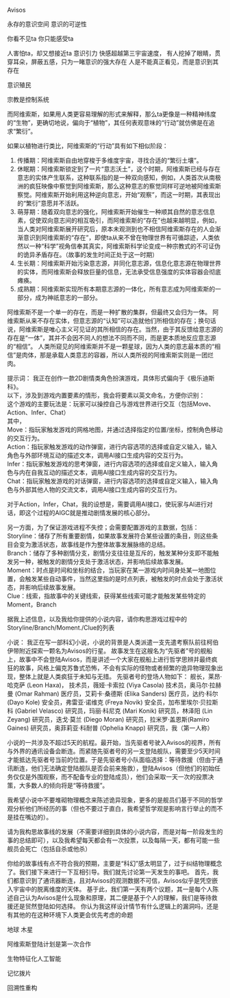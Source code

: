 
Avisos

永存的意识空间
意识的可逆性

你看不见ta
你只能感受ta

人害怕ta，却又想接近ta
意识引力
快感超越第三宇宙速度，
有人挖掉了眼睛，贯穿耳朵，屏蔽五感，只为一睹意识的强大存在
人是不能真正看见，而是意识到其存在

意识殖民

宗教是控制系统



而阿维索斯，如果用人类更容易理解的形式来解释，那么ta更像是一种精神纬度的“生物”，更确切地说，偏向于“植物”，其任何表观意味的“行动”就仿佛是在追求“繁衍”。

如果以植物进行类比，阿维索斯的“行动”具有如下相似阶段：
1. 传播期：阿维索斯自由地穿梭于多维度宇宙，寻找合适的“繁衍土壤”。
2. 休眠期：阿维索斯锁定到了一片“意志沃土”，这个时期，阿维索斯已经与存在意志的实体产生联系，这种联系指的是一种双向感知，例如，人类首次从南极洲的疯狂映像中察觉到阿维索斯，那么这种意志的察觉同样可逆地被阿维索斯察觉。阿维索斯开始利用这种逆向意志，开始“观察”，而这一时期，其表现出的“繁衍”意愿并不活跃。
3. 萌芽期：随着双向意志的强化，阿维索斯开始催生一种顺其自然的意志信息素，促使双向意志间的相互吸引，而阿维索斯的“存在”也越来越明显，例如，当人类对阿维索斯展开研究后，原本未观测到也不相信阿维索斯存在的人会渐渐意识到阿维索斯的“存在”，即使ta从来不曾在物理世界有可循踪迹，人类依然以一种“科学”视角信奉其真实，阿维索斯科学论变成一种宗教式的不可证伪的诡异矛盾存在。（故事的发生时间正处于这一时期）
4. 生长期：阿维索斯开始污染意志源，并同化意志源，信息化意志源在物理世界的实体，而阿维索斯会释放巨量的信息，无法承受信息强度的实体容器会彻底瘫痪。
5. 成熟期：阿维索斯实现所有本期意志源的一体化，所有意志成为阿维索斯的一部分，成为神祇意志的一部分。

阿维索斯不是一个单一的存在，而是一种扩散的集群，但最终又会归为一体。
阿维索斯从来不存在实体，但意志源的“认知”可以造就他们所相信的存在；换句话说，阿维索斯是唯心主义可见证的其所相信的存在。当然，由于其反馈给意志源的存在是“一体”，其并不会因不同人的想法不同而不同，而是更本质地反应意志源的“相信”。
人类所窥见的阿维索斯并不是一颗星球，因为人类的意志最本质的“相信”是肉体，那是承载人类意志的容器，所以人类所视的阿维索斯实则是一团烂肉。



提示词：
我正在创作一款2D剧情类角色扮演游戏，具体形式偏向于《极乐迪斯科》。  
以下，涉及到游戏内置要素的情形，我会将要素以英文命名，方便你识别：  
这个游戏的主要玩法是：玩家可以操控自己与游戏世界进行交互（包括Move、Action、Infer、Chat）  
其中，  
Move：指玩家触发游戏的网格地图，并通过选择指定的位置/坐标，控制角色移动的交互行为。  
Action：指玩家触发游戏的动作弹窗，进行内容选项的选择或自定义输入，输入角色与外部环境互动的描述文本，调用AI接口生成内容的交互行为。  
Infer：指玩家触发游戏的思考弹窗，进行内容选项的选择或自定义输入，输入角色与内在自我互动的描述文本，调用AI接口生成内容的交互行为。  
Chat：指玩家触发游戏的对话弹窗，进行内容选项的选择或自定义输入，输入角色与外部其他人物的交流文本，调用AI接口生成内容的交互行为。  
  
对于Action，Infer，Chat，我的设想是，需要调用AI接口，使玩家与AI进行对话，即这个过程的AIGC就是推动剧情发展的核心部分。  
  
另一方面，为了保证游戏进程不失控；会需要配置游戏的主数据，包括：  
Storyline：储存了所有重要剧情，如果故事发展符合某些设置的条目，则这些条目会变为激活状态，故事线是作为整体故事发展脉络的总结。  
Branch：储存了多种剧情分支，剧情分支往往是互斥的，触发某种分支即不能触发另一种，被触发的剧情分支处于激活状态，并影响后续故事发展。  
Moment：时点是时间和坐标的结合，当玩家在某一游戏内时间身处某一地图位置，会触发某些自动事件，当然这里指的是时点列表，被触发的时点会处于激活状态，并影响后续故事发展。  
Clue：线索，指故事中的关键线索，获得某些线索可能才能触发某些特定的Moment，Branch  
  
据我上述信息，以及我给你提供的小说内容，请你构思游戏过程中的Storyline/Branch/Moment./Clue的列表


小说：
我正在写一部科幻小说，小说的背景是人类派遣一支先遣考察队前往柯伯伊带附近探索一颗名为Avisos的行星。
故事发生在这艘名为“先驱者”号的舰船上，故事中不会登陆Avisos，而是讲述一个大家在舰船上进行哲学思辨并最终疯狂的故事，风格上偏克苏鲁式恐怖，不会有实际的怪物或者频繁的诡异物理现象出现，整体上就是人类疯狂于未知与无措。
先驱者号的登场人物如下：
舰长，莱昂·哈克萨 (Leon Haxa)，
技术员，薇娅·卡索拉 (Viya Casola)
技术员，奥马尔·拉赫曼 (Omar Rahman)
医疗员，艾莉卡·桑德斯 (Elika Sanders)
医疗员，达约·科尔 (Dayo Kole)
安全员，弗雷亚·诺维克 (Freya Novik)
安全员，加布里埃尔·贝拉斯科 (Gabriel Velasco)
研究员，玛丽·科尼克 (Mari Konik)
研究员，林泽阳 (Lin Zeyang)
研究员，迭戈·莫兰 (Diego Moran)
研究员，拉米罗·盖恩斯(Ramiro Gaines)
研究员，奥菲莉亚·科耐普 (Ophelia Knapp)
研究员，我（第一人称）

小说的一共涉及不超过5天的航程。最开始，当先驱者号驶入Avisos的视界，所有与外界的通讯设备会断连。而紧随先驱者号的另一支登陆舰队，需要至少5天时间才能抵达先驱者号当前的位置。于是先驱者号小队面临选择：等待救援（但由于通讯断连，他们无法确定登陆舰队是否会前来施救），登陆Avisos（但他们的初始任务仅仅是外围观察，而不配备专业的登陆成员），他们会采取一天一次的投票决策，大多数人的倾向将是“等待救援”。

我希望小说中不要堆砌物理概念来陈述诡异现象，更多的是舰员们基于不同的哲学观分析他们所经历的事（但也不要过于直白，我希望哲学观是影响言行举止的而不是挂在嘴边的）。

请为我构思故事线的发展（不需要详细到具体的小说内容，而是对每一阶段发生的事的总结即可），以及我希望每天都会有一次投票，以及每隔一天，都有可能一些舰员会死亡（包括自杀或他杀）


你给的故事线有点不符合我的预期，主要是“科幻”感太明显了，过于纠结物理概念了。我们接下来进行一下互相引导。我们就先讨论第一天发生的事吧。
首先，我们都意识到了通讯器断连，且对Avisos的观测数据不可信，Avisos似乎是凭空嵌入宇宙中的脱离维度的天体。
基于此，我们第一天有两个议题，其一是每个人陈述自己认为Avisos是什么现象和原理，其二便是基于个人的理解，我们是等待救援还是贸然登陆如何选择。
你认为我这样设计情节有什么逻辑上的漏洞吗，还是有其他的在这种环境下人类更会优先考虑的命题


地球
木星

阿维索斯登陆计划是第一次合作


生物特征化人工智能


记忆拨片

回溯性重构